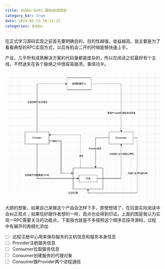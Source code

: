 ```yaml
---
title: dubbo-0x01-源码阅读规划
category_bar: true
date: 2025-05-13 16:12:22
categories: dubbo
---
```


在正式学习源码实现之前首先要明确目的，目的性越强，收益越高。我主要是为了看看典型的RPC实现方式，以后有机会二开的时候能够快速上手。

产且，几乎所有成熟解决方案的代码量都是庞杂的，所以在阅读之前最好有个主线，不然迷失在各个脉络之中很容易崩溃，事倍功半。

![](./dubbo-0x01-源码阅读规划/1747123965.png)

大胆的想象，如果自己来做这个产品会怎样下手，即使想错了，在后面实际阅读中会纠正观点；如果恰好跟作者想的一样，观点也会得到印证。上面的图是我认为实现一RPC需要关注的功能点，下面我也就差不多按照这个顺序去探寻源码，过程中有展开的再细化添加

- [ ] 远程注册中心用来保存服务的主机信息和服务本身信息
- [ ] Provider注册服务信息
- [ ] Consumer拉取服务信息
- [ ] Consumer创建服务的代理对象
- [ ] Consumer跟Provider两个进程通信
